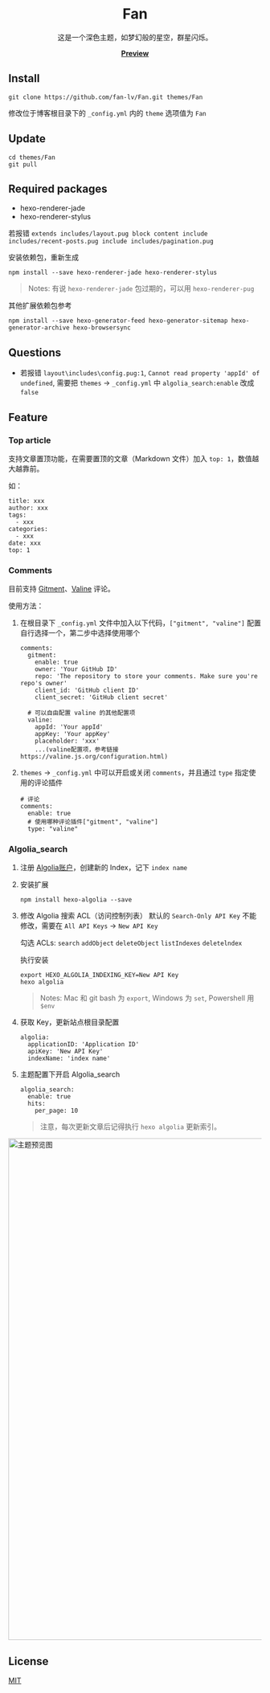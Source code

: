 <h1 align="center">Fan</h1>
<p align="center">这是一个深色主题，如梦幻般的星空，群星闪烁。</p>
<p align="center"><a href="https://www.lvfan.xyz/"><b>Preview</b></a></p>

## Install

```
git clone https://github.com/fan-lv/Fan.git themes/Fan
```
修改位于博客根目录下的 `_config.yml` 内的 `theme` 选项值为 `Fan`

## Update

```
cd themes/Fan
git pull
```

## Required packages

- hexo-renderer-jade
- hexo-renderer-stylus

若报错 `extends includes/layout.pug block content include includes/recent-posts.pug include includes/pagination.pug`

安装依赖包，重新生成
```
npm install --save hexo-renderer-jade hexo-renderer-stylus
```

> Notes: 有说 `hexo-renderer-jade` 包过期的，可以用 `hexo-renderer-pug`

其他扩展依赖包参考
```
npm install --save hexo-generator-feed hexo-generator-sitemap hexo-generator-archive hexo-browsersync
```

## Questions
- 若报错 `layout\includes\config.pug:1`, `Cannot read property 'appId' of undefined`, 需要把 `themes` -> `_config.yml` 中 `algolia_search:enable` 改成 `false`

## Feature
### Top article

支持文章置顶功能，在需要置顶的文章（Markdown 文件）加入 `top: 1`，数值越大越靠前。

如：
```
title: xxx
author: xxx
tags:
  - xxx
categories:
  - xxx
date: xxx
top: 1
```

### Comments
目前支持 [Gitment](https://github.com/imsun/gitment)、[Valine](https://valine.js.org/) 评论。

使用方法：
1. 在根目录下 `_config.yml` 文件中加入以下代码，`["gitment", "valine"]` 配置自行选择一个，第二步中选择使用哪个
    ```
    comments:
      gitment:
        enable: true
        owner: 'Your GitHub ID'
        repo: 'The repository to store your comments. Make sure you're repo's owner'
        client_id: 'GitHub client ID'
        client_secret: 'GitHub client secret'
 
      # 可以自由配置 valine 的其他配置项
      valine:
        appId: 'Your appId'
        appKey: 'Your appKey'
        placeholder: 'xxx'
        ...(valine配置项，参考链接 https://valine.js.org/configuration.html)
    ```
 
2. `themes` -> `_config.yml` 中可以开启或关闭 `comments`，并且通过 `type` 指定使用的评论插件
    ```
    # 评论
    comments:
      enable: true
      # 使用哪种评论插件["gitment", "valine"]
      type: "valine"
    ```

### Algolia_search

1. 注册 [Algolia账户](https://www.algolia.com/users/sign_in)，创建新的 Index，记下 `index name`

2. 安装扩展
    ```
    npm install hexo-algolia --save
    ```

3. 修改 Algolia 搜索 ACL（访问控制列表）
    默认的 `Search-Only API Key` 不能修改，需要在 `All API Keys` -> `New API Key`

    勾选 ACLs: `search` `addObject` `deleteObject` `listIndexes` `deletelndex`
    
    执行安装
    ```
    export HEXO_ALGOLIA_INDEXING_KEY=New API Key
    hexo algolia
    ```
    > Notes: Mac 和 git bash 为 `export`, Windows 为 `set`, Powershell 用 `$env`
 
4. 获取 Key，更新站点根目录配置
    ```
    algolia:
      applicationID: 'Application ID'
      apiKey: 'New API Key'
      indexName: 'index name'
    ```

5. 主题配置下开启 Algolia_search
    ```
    algolia_search:
      enable: true
      hits:
        per_page: 10
    ```
    > 注意，每次更新文章后记得执行 `hexo algolia` 更新索引。

<img width='999' src='https://lvfan.xyz/blog_demo.png' alt='主题预览图'>

## License
[MIT](https://opensource.org/licenses/MIT)


